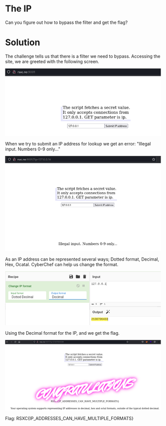 # The IP

Can you figure out how to bypass the filter and get the flag?

# Solution

The challenge tells us that there is a filter we need to bypass. Accessing the site, we are greeted with the following screen.

![](images/misc-the-ip-01.png)

When we try to submit an IP address for lookup we get an error: "Illegal input. Numbers 0-9 only..."

![](images/misc-the-ip-02.png)

As an IP address can be represented several ways; Dotted format, Decimal, Hex, Ocatal. CyberChef can help us change the format.

![](images/misc-the-ip-03.png)

Using the Decimal format for the IP, and we get the flag.

![](images/misc-the-ip-04.png)

Flag: RSXC{IP_ADDRESSES_CAN_HAVE_MULTIPLE_FORMATS}